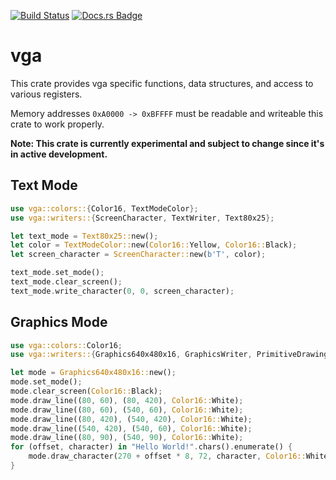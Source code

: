 [![Build Status](https://github.com/rust-osdev/vga/workflows/Build/badge.svg)](https://github.com/rust-osdev/vga/actions?query=workflow%3ABuild) [![Docs.rs Badge](https://docs.rs/vga/badge.svg)](https://docs.rs/vga/)

# vga
This crate provides vga specific functions, data structures,
and access to various registers.

Memory addresses `0xA0000 -> 0xBFFFF` must be readable and writeable
this crate to work properly.

**Note: This crate is currently experimental and subject to change since it's in active development.**

## Text Mode
```rust
use vga::colors::{Color16, TextModeColor};
use vga::writers::{ScreenCharacter, TextWriter, Text80x25};

let text_mode = Text80x25::new();
let color = TextModeColor::new(Color16::Yellow, Color16::Black);
let screen_character = ScreenCharacter::new(b'T', color);

text_mode.set_mode();
text_mode.clear_screen();
text_mode.write_character(0, 0, screen_character);
```

## Graphics Mode
```rust
use vga::colors::Color16;
use vga::writers::{Graphics640x480x16, GraphicsWriter, PrimitiveDrawing};

let mode = Graphics640x480x16::new();
mode.set_mode();
mode.clear_screen(Color16::Black);
mode.draw_line((80, 60), (80, 420), Color16::White);
mode.draw_line((80, 60), (540, 60), Color16::White);
mode.draw_line((80, 420), (540, 420), Color16::White);
mode.draw_line((540, 420), (540, 60), Color16::White);
mode.draw_line((80, 90), (540, 90), Color16::White);
for (offset, character) in "Hello World!".chars().enumerate() {
    mode.draw_character(270 + offset * 8, 72, character, Color16::White)
}
```
